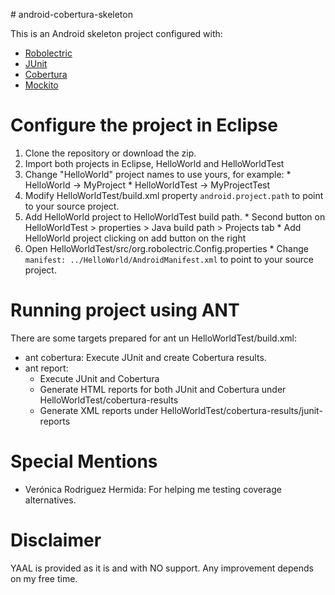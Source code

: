 # android-cobertura-skeleton

This is an Android skeleton project configured with:

  * [Robolectric](http://robolectric.org)
  * [JUnit](http://junit.org)
  * [Cobertura](http://cobertura.github.io/cobertura)
  * [Mockito](http://code.google.com/p/mockito)

# Configure the project in Eclipse

  1. Clone the repository or download the zip.
  2. Import both projects in Eclipse, HelloWorld and HelloWorldTest
  3. Change "HelloWorld" project names to use yours, for example:
    * HelloWorld -> MyProject
    * HelloWorldTest -> MyProjectTest
  3. Modify HelloWorldTest/build.xml property ```android.project.path``` to point to your source project.
  4. Add HelloWorld project to HelloWorldTest build path.
    * Second button on HelloWorldTest > properties > Java build path > Projects tab
    * Add HelloWorld project clicking on add button on the right
  5. Open HelloWorldTest/src/org.robolectric.Config.properties
    * Change ```manifest: ../HelloWorld/AndroidManifest.xml``` to point to your source project.

# Running project using ANT

There are some targets prepared for ant un HelloWorldTest/build.xml:

  * ant cobertura: Execute JUnit and create Cobertura results.
  * ant report: 
    * Execute JUnit and Cobertura
    * Generate HTML reports for both JUnit and Cobertura under HelloWorldTest/cobertura-results
    * Generate XML reports under HelloWorldTest/cobertura-results/junit-reports

# Special Mentions

  * Verónica Rodriguez Hermida: For helping me testing coverage alternatives.

# Disclaimer

YAAL is provided as it is and with NO support. Any improvement depends on my free time.
